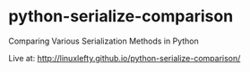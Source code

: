 # python-serialize-comparison
Comparing Various Serialization Methods in Python

Live at: http://linuxlefty.github.io/python-serialize-comparison/
